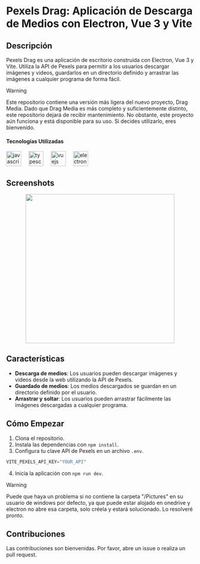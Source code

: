 # Pexels Drag: Aplicación de Descarga de Medios con Electron, Vue 3 y Vite

## Descripción

Pexels Drag es una aplicación de escritorio construida con Electron, Vue 3 y Vite. Utiliza la API de Pexels para permitir a los usuarios descargar imágenes y videos, guardarlos en un directorio definido y arrastrar las imágenes a cualquier programa de forma fácil.

> [!WARNING]
> Este repositorio contiene una versión más ligera del nuevo proyecto, Drag Media. Dado que Drag Media es más completo y suficientemente distinto, este repositorio dejará de recibir mantenimiento. No obstante, este proyecto aún funciona y está disponible para su uso. Si decides utilizarlo, eres bienvenido.

#### Tecnologías Utilizadas
<div align="left">
  <img src="https://cdn.jsdelivr.net/gh/devicons/devicon/icons/javascript/javascript-original.svg" height="40" alt="javascript logo"  />
  <img width="12" />
  <img src="https://cdn.jsdelivr.net/gh/devicons/devicon/icons/typescript/typescript-original.svg" height="40" alt="typescript logo"  />
  <img width="12" />
  <img src="https://cdn.jsdelivr.net/gh/devicons/devicon/icons/vuejs/vuejs-original.svg" height="40" alt="vuejs logo"  />
  <img width="12" />
  <img src="https://cdn.jsdelivr.net/gh/devicons/devicon/icons/electron/electron-original.svg" height="40" alt="electron logo"  />
</div>

## Screenshots

<div align="center">
  <img height="400" src="https://res.cloudinary.com/dktwu41vm/image/upload/f_auto,q_auto/rdzlisowbpes52c47yem"  />
</div>

## Características

- **Descarga de medios**: Los usuarios pueden descargar imágenes y videos desde la web utilizando la API de Pexels.
- **Guardado de medios**: Los medios descargados se guardan en un directorio definido por el usuario.
- **Arrastrar y soltar**: Los usuarios pueden arrastrar fácilmente las imágenes descargadas a cualquier programa.

## Cómo Empezar

1. Clona el repositorio.
2. Instala las dependencias con `npm install`.
3. Configura tu clave API de Pexels en un archivo `.env`.

```javascript
VITE_PEXELS_API_KEY="YOUR_API"
```
4. Inicia la aplicación con `npm run dev`.

> [!WARNING]
> Puede que haya un problema si no contiene la carpeta "/Pictures" en su usuario de windows por defecto, ya que puede estar alojado en onedrive y electron no abre esa carpeta, solo créela y estará solucionado. Lo resolveré pronto.

## Contribuciones

Las contribuciones son bienvenidas. Por favor, abre un issue o realiza un pull request.
